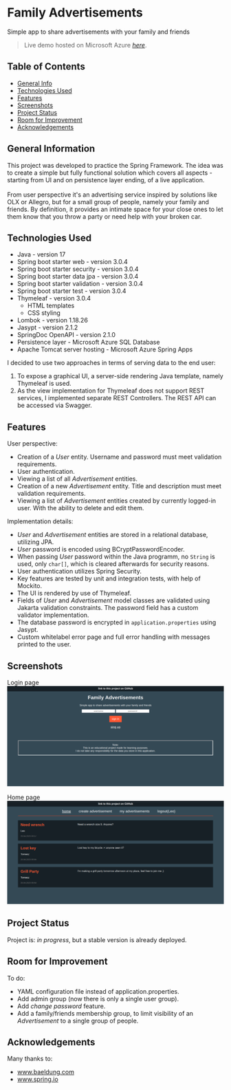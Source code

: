 # Family Advertisements
Simple app to share advertisements with your family and friends <br />

> Live demo hosted on Microsoft Azure [_here_](https://family-advertisements.kindfield-de13d961.westeurope.azurecontainerapps.io/).

## Table of Contents
* [General Info](#general-information)
* [Technologies Used](#technologies-used)
* [Features](#features)
* [Screenshots](#screenshots)
* [Project Status](#project-status)
* [Room for Improvement](#room-for-improvement)
* [Acknowledgements](#acknowledgements)


## General Information
This project was developed to practice the Spring Framework. The idea was to 
create a simple but fully functional solution which covers all aspects - starting from UI and on persistence layer ending, of a live application. <br /><br />
From user perspective it's an advertising service inspired by solutions like OLX or Allegro, 
but for a small group of people, namely your family and friends. 
By definition, it provides an intimate space for your 
close ones to let them know that you throw a party or need help with your broken car.


## Technologies Used
- Java - version 17
- Spring boot starter web - version 3.0.4
- Spring boot starter security - version 3.0.4
- Spring boot starter data jpa - version 3.0.4
- Spring boot starter validation - version 3.0.4
- Spring boot starter test - version 3.0.4
- Thymeleaf - version 3.0.4
  - HTML templates
  - CSS styling
- Lombok - version 1.18.26
- Jasypt - version 2.1.2
- SpringDoc OpenAPI - version 2.1.0
- Persistence layer - Microsoft Azure SQL Database
- Apache Tomcat server hosting -  Microsoft Azure Spring Apps

I decided to use two approaches in terms of serving data to the end user:
1. To expose a graphical UI, a server-side rendering Java template, namely Thymeleaf is used.
2. As the view implementation for Thymeleaf does not support REST services, I implemented separate REST Controllers. The REST API can be accessed via Swagger.


## Features
User perspective:
- Creation of a _User_ entity. Username and password must meet validation requirements.
- User authentication.
- Viewing a list of all _Advertisement_ entities.
- Creation of a new _Advertisement_ entity. Title and description must meet validation requirements.
- Viewing a list of _Advertisement_ entities created by currently logged-in user. With the ability to delete and edit them.

Implementation details:
- _User_ and _Advertisement_ entities are stored in a relational database, utilizing JPA.
- _User_ password is encoded using BCryptPasswordEncoder.
- When passing _User_ password within the Java programm, no `String` is used, only `char[]`, which is cleared afterwards for security reasons.
- User authentication utilizes Spring Security.
- Key features are tested by unit and integration tests, with help of Mockito.
- The UI is rendered by use of Thymeleaf.
- Fields of _User_ and _Advertisement_ model classes are validated using Jakarta validation constraints. The password field has a custom validator implementation.
- The database password is encrypted in `application.properties` using Jasypt.
- Custom whitelabel error page and full error handling with messages printed to the user.


## Screenshots
Login page
![login-page](./readme/images/login-page.png)

Home page
![home-page](./readme/images/home-page.png)


## Project Status
Project is: _in progress_, but a stable version is already deployed.


## Room for Improvement
To do:
- YAML configuration file instead of application.properties.
- Add admin group (now there is only a single user group).
- Add _change password_ feature.
- Add a family/friends membership group, to limit visibility of an _Advertisement_ to a single group of people.


## Acknowledgements
Many thanks to:
- www.baeldung.com
- www.spring.io


